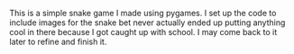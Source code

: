 This is a simple snake game I made using pygames. I set up the code to include images for the snake bet never actually ended up putting anything cool in there because I got caught up with school. I may come back to it later to refine and finish it.
